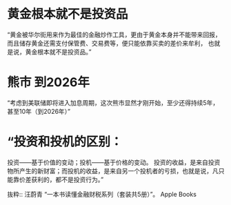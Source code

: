 # 黄金根本就不是投资品
“黄金被华尔街用来作为最佳的金融炒作工具，更由于黄金本身并不能带来回报，而且储存黄金还需支付保管费、交易费等，便只能依靠买卖的差价来牟利，
也就是说，黄金根本就不是投资品。”

# 熊市 到2026年
“考虑到美联储即将进入加息周期，这次熊市显然才刚开始，至少还得持续5年，甚至10年（到2026年）”

# “投资和投机的区别：
投资——基于价值的变动；投机——基于价格的变动。
投资的收益，是来自投资物所产生的新财富；而投机的收益，是来自另一个投机者的亏损，也就是说，凡只能靠价差获利的，都不是投资行为。”

抜粋:: 汪蔚青  “一本书读懂金融财税系列（套装共5册）”。 Apple Books  
